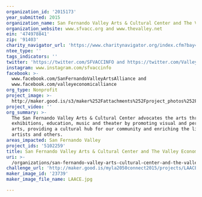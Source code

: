 ```yaml
---
organization_id: '2015173'
year_submitted: 2015
organization_name: San Fernando Valley Arts & Cultural Center and The Valley Economic Alliance
organization_website: www.sfvacc.org and www.thevalley.net
ein: '474978841'
zip: '91403'
charity_navigator_url: 'https://www.charitynavigator.org/index.cfm?bay=search.profile&ein=474978841'
ntee_type: ''
tags_indicators: ''
twitter: 'https://twitter.com/SFVACCINFO and https://twitter.com/ValleyAlliance'
instagram: www.instagram.com/sfvaccinfo
facebook: >-
  www.facebook.com/SanFernandoValleyArtsAlliance and
  www.facebook.com/valleyeconomicalliance
org_type: Nonprofit
project_image: >-
  http://maker.good.is/s3/maker%252Fattachments%252Fproject_photos%252Fimages%252F23739%252Fdisplay%252FLAACE.jpg=c570x385
project_video: ''
org_summary: >-
  The San Fernando Valley Arts & Cultural Center advocates the arts through
  exhibitions, education, music and theater by promoting visual and performing
  arts, providing a cultural hub for our community and enriching the lives of
  artists and others.
areas_impacted: San Fernando Valley
project_ids: '5102259'
title: San Fernando Valley Arts & Cultural Center and The Valley Economic Alliance
uri: >-
  /organizations/san-fernando-valley-arts-cultural-center-and-the-valley-economic-alliance/
challenge_url: 'http://maker.good.is/myla2050connect2015/projects/LAACECONNECTS.html'
maker_image_id: '23739'
maker_image_file_name: LAACE.jpg

---
```


